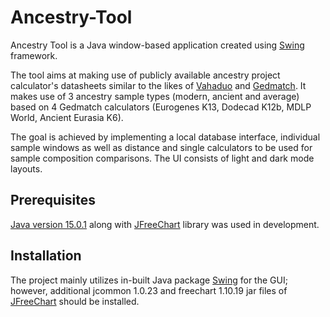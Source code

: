 # Ancestry-Tool
Ancestry Tool is a Java window-based application created using [Swing](https://en.wikipedia.org/wiki/Swing_(Java)) framework.

The tool aims at making use of publicly available ancestry project calculator's datasheets similar to the likes of 
[Vahaduo](http://vahaduo.genetics.ovh/) and [Gedmatch](https://www.gedmatch.com/). It makes use of 3 ancestry sample types
(modern, ancient and average) based on 4 Gedmatch calculators (Eurogenes K13, Dodecad K12b, MDLP World, Ancient Eurasia K6).

The goal is achieved by implementing a local database interface, individual sample windows as well as distance 
and single calculators to be used for sample composition comparisons. The UI consists of light and dark mode layouts.


## Prerequisites
[Java version 15.0.1](https://www.oracle.com/java/technologies/javase/jdk15-archive-downloads.html) along with
[JFreeChart](https://www.jfree.org/jfreechart/) library was used in development.


## Installation
The project mainly utilizes in-built Java package [Swing](https://en.wikipedia.org/wiki/Swing_(Java)) for 
the GUI; however, additional jcommon 1.0.23 and freechart 1.10.19 jar files of [JFreeChart](https://www.jfree.org/jfreechart/download.html) 
should be installed.

